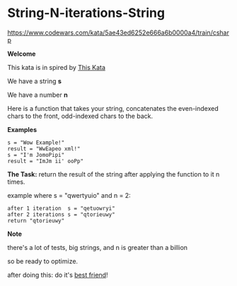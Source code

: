 # String-N-iterations-String
https://www.codewars.com/kata/5ae43ed6252e666a6b0000a4/train/csharp

**Welcome**

This kata is in spired by [This Kata](https://www.codewars.com/kata/odd-even-string-sort)

We have a string **s**

We have a number **n**

Here is a function that takes your string, concatenates the even-indexed chars to 
the front, odd-indexed chars to the back.

**Examples**
```
s = "Wow Example!"
result = "WwEapeo xml!"
s = "I'm JomoPipi"
result = "ImJm ii' ooPp"
```

**The Task:**
return the result of the string after applying the function to it n times.

example where s = "qwertyuio" and n = 2:
```
after 1 iteration  s = "qetuowryi"
after 2 iterations s = "qtorieuwy"
return "qtorieuwy"
```

**Note**

there's a lot of tests, big strings, and n is greater than a billion

so be ready to optimize.

after doing this: do it's [best friend](https://www.codewars.com/kumite/5b238f2325c2bb040b000086?sel=5b238f2325c2bb040b000086)!